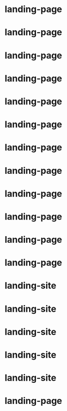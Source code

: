 # landing-page
# landing-page
# landing-page
# landing-page
# landing-page
# landing-page
# landing-page
# landing-page
# landing-page
# landing-page
# landing-page
# landing-page
# landing-site
# landing-site
# landing-site
# landing-site
# landing-site
# landing-page
